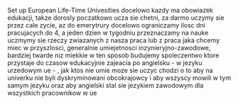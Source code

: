 Set up European Life-Time Univesities
docelowo kazdy ma obowiazek edukacji, takze dorosly
poczatkowo ucza sie chetni, za darmo
uczymy sie przez cale zycie, az do emerytrury
docelowo ograniczamy ilosc dni pracujacych do 4, a jeden dzien w tygodniu przeznaczamy na nauke
uczmymy sie rzeczy zwiazanych z nasza praca lub z praca jaka chcemy miec w przyszlosci, generalnie umiejetnosci inzynieryjno-zawodowe, bardziej twarde niz miekkie
w ten sposob budujemy spoleczentwo ktore przystaje do czasow edukacyjnie
zajeacia po angielsku - w jezyku urzedowym ue - , jak ktos nie umie moze sie uczyc
chodzi o to aby na univerku nie byli dyskryminowani obcokrajowcy i aby wszyscy mowili w tym samym jezyku oraz aby angielski stal sie jezykiem zawodowym dla wszystkich pracownikow w ue



